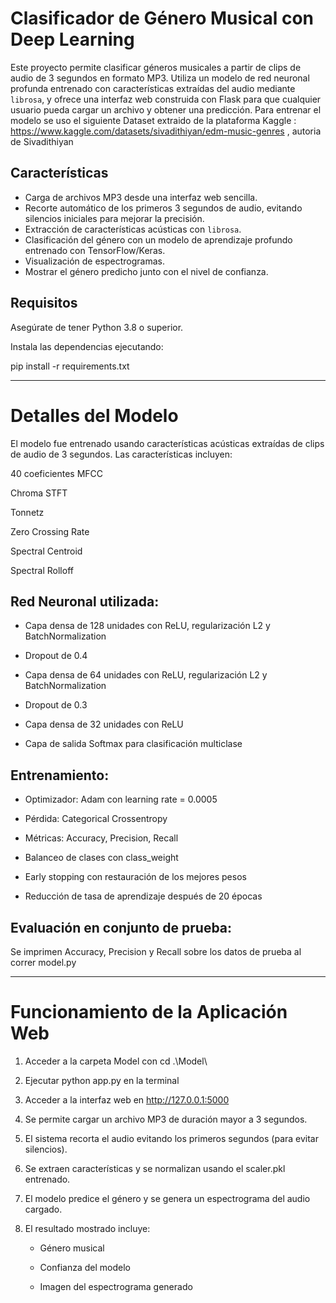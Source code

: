 # Clasificador de Género Musical con Deep Learning

Este proyecto permite clasificar géneros musicales a partir de clips de audio de 3 segundos en formato MP3. Utiliza un modelo de red neuronal profunda entrenado con características extraídas del audio mediante `librosa`, y ofrece una interfaz web construida con Flask para que cualquier usuario pueda cargar un archivo y obtener una predicción. Para entrenar el modelo se uso el siguiente Dataset extraido de la plataforma Kaggle : https://www.kaggle.com/datasets/sivadithiyan/edm-music-genres , autoria de Sivadithiyan



## Características

- Carga de archivos MP3 desde una interfaz web sencilla.
- Recorte automático de los primeros 3 segundos de audio, evitando silencios iniciales para mejorar la precisión.
- Extracción de características acústicas con `librosa`.
- Clasificación del género con un modelo de aprendizaje profundo entrenado con TensorFlow/Keras.
- Visualización de espectrogramas.
- Mostrar el género predicho junto con el nivel de confianza.



## Requisitos

Asegúrate de tener Python 3.8 o superior.

Instala las dependencias ejecutando:

pip install -r requirements.txt


---

# Detalles del Modelo

El modelo fue entrenado usando características acústicas extraídas de clips de audio de 3 segundos. Las características incluyen:

40 coeficientes MFCC

Chroma STFT

Tonnetz

Zero Crossing Rate

Spectral Centroid

Spectral Rolloff



## Red Neuronal utilizada:

- Capa densa de 128 unidades con ReLU, regularización L2 y BatchNormalization

- Dropout de 0.4

- Capa densa de 64 unidades con ReLU, regularización L2 y BatchNormalization

- Dropout de 0.3

- Capa densa de 32 unidades con ReLU

- Capa de salida Softmax para clasificación multiclase



## Entrenamiento:

- Optimizador: Adam con learning rate = 0.0005

- Pérdida: Categorical Crossentropy

- Métricas: Accuracy, Precision, Recall

- Balanceo de clases con class_weight

- Early stopping con restauración de los mejores pesos

- Reducción de tasa de aprendizaje después de 20 épocas



## Evaluación en conjunto de prueba:

Se imprimen Accuracy, Precision y Recall sobre los datos de prueba al correr model.py

---

# Funcionamiento de la Aplicación Web

1) Acceder a la carpeta Model con cd .\Model\

2) Ejecutar python app.py en la terminal

3) Acceder a la interfaz web en http://127.0.0.1:5000

4) Se permite cargar un archivo MP3 de duración mayor a 3 segundos.

5) El sistema recorta el audio evitando los primeros segundos (para evitar silencios).

6) Se extraen características y se normalizan usando el scaler.pkl entrenado.

7) El modelo predice el género y se genera un espectrograma del audio cargado.

8) El resultado mostrado incluye:

    -  Género musical

    -  Confianza del modelo

    -  Imagen del espectrograma generado
